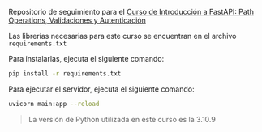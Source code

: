 Repositorio de seguimiento para el [Curso de Introducción a FastAPI: Path Operations, Validaciones y Autenticación](https://platzi.com/cursos/fastapi/)

Las librerías necesarias para este curso se encuentran en el archivo `requirements.txt`

Para instalarlas, ejecuta el siguiente comando:

```bash
pip install -r requirements.txt
```

Para ejecutar el servidor, ejecuta el siguiente comando:

```bash
uvicorn main:app --reload
```

> La versión de Python utilizada en este curso es la 3.10.9